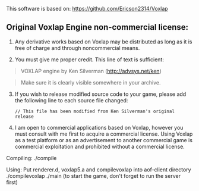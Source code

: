 This software is based on:
https://github.com/Ericson2314/Voxlap

Original Voxlap Engine non-commercial license:
------------------------------------------------------------------------------

1. Any derivative works based on Voxlap may be distributed as long as it is
   free of charge and through noncommercial means.

2. You must give me proper credit. This line of text is sufficient:

 > VOXLAP engine by Ken Silverman (http://advsys.net/ken)
 
 > Make sure it is clearly visible somewhere in your archive.

3. If you wish to release modified source code to your game, please add the
   following line to each source file changed:

   `// This file has been modified from Ken Silverman's original release`

4. I am open to commercial applications based on Voxlap, however you must
   consult with me first to acquire a commercial license. Using Voxlap as a
   test platform or as an advertisement to another commercial game is
   commercial exploitation and prohibited without a commercial license.


Compiling:
./compile

Using:
Put renderer.d, voxlap5.a and compilevoxlap into aof-client directory
./compilevoxlap
./main (to start the game, don't forget to run the server first)
